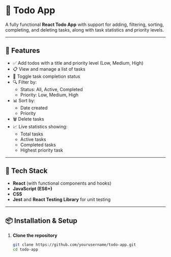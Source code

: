 # 📝 Todo App

A fully functional **React Todo App** with support for adding, filtering, sorting, completing, and deleting tasks, along with task statistics and priority levels.

---

## 🚀 Features

- ✅ Add todos with a title and priority level (Low, Medium, High)
- 📋 View and manage a list of tasks
- 🔄 Toggle task completion status
- 🔍 Filter by:
  - Status: All, Active, Completed
  - Priority: Low, Medium, High
- 📊 Sort by:
  - Date created
  - Priority
- 🗑️ Delete tasks
- 📈 Live statistics showing:
  - Total tasks
  - Active tasks
  - Completed tasks
  - Highest priority task

---

## 🧱 Tech Stack

- **React** (with functional components and hooks)
- **JavaScript (ES6+)**
- **CSS**
- **Jest** and **React Testing Library** for unit testing

---

## 📦 Installation & Setup

1. **Clone the repository**

   ```bash
   git clone https://github.com/yourusername/todo-app.git
   cd todo-app
